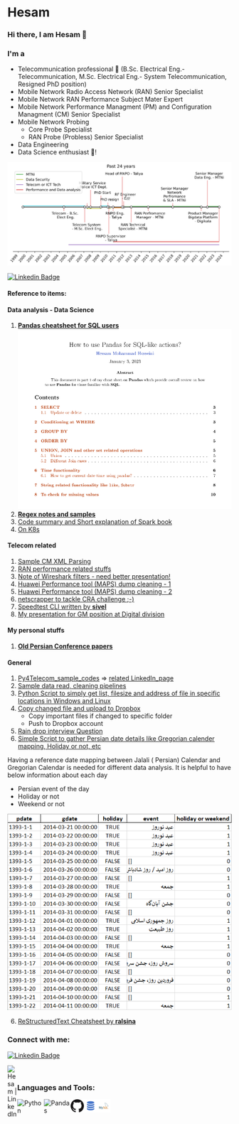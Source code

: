 
<!--
### Hi there 👋

**jupihes/jupihes** is a ✨ _special_ ✨ repository because its `README.md` (this file) appears on your GitHub profile.

Here are some ideas to get you started:

- 🔭 I’m currently working on ...
- 🌱 I’m currently learning ...
- 👯 I’m looking to collaborate on ...
- 🤔 I’m looking for help with ...
- 💬 Ask me about ...
- 📫 How to reach me: ...
- 😄 Pronouns: ...
- ⚡ Fun fact: ...
-->


# Hesam

### Hi there, I am Hesam  👋

### I'm a 
- Telecommunication professional 📶 (B.Sc. Electrical Eng.- Telecommunication, M.Sc. Electrical Eng.- System Telecommunication, Resigned PhD position)
- Mobile Network Radio Access Network (RAN) Senior Specialist
- Mobile Network RAN Performance Subject Mater Expert
- Mobile Network Performance Managment (PM) and Configuration Managment (CM) Senior Specialist
- Mobile Network Probing
   - Core Probe Specialist
   - RAN Probe (Probless) Senior Specialist
- Data Engineering 
- Data Science enthusiast 🧮! 

![CV_timeline](https://github.com/jupihes/jupihes/blob/main/Hesam%20CV%20timeline_2023-08-30.svg)

<a href="https://www.linkedin.com/in/hesam-mohammad-hosseini/" rel="nofollow"><img src="https://camo.githubusercontent.com/a8a9e4265a0c952e808dcac7a16d12b4b5bae40678d9bf82639664058dda31ef/68747470733a2f2f696d672e736869656c64732e696f2f62616467652f2d4c696e6b6564696e2d626c75653f7374796c653d666c6174266c6f676f3d4c696e6b6564696e266c6f676f436f6c6f723d7768697465" alt="Linkedin Badge" data-canonical-src="https://img.shields.io/badge/-Linkedin-blue?style=flat&amp;logo=Linkedin&amp;logoColor=white" style="max-width: 100%;"></a>

#### Reference to items:
#### Data analysis - Data Science
1. [**Pandas cheatsheet for SQL users**](https://github.com/jupihes/SQL-versus-Pandas/blob/master/Pandas%20SQL-like%20functionality.ipynb) ![](https://github.com/jupihes/SQL-versus-Pandas/blob/master/page1.png)
2. [**Regex notes and samples**](https://github.com/jupihes/Regex-samples/blob/main/README.md)
3. [Code summary and Short explanation of Spark book](https://github.com/jupihes/PySpark-summary)
4. [On K8s](https://github.com/svennam92/kube101)
#### Telecom related
1. [Sample CM XML Parsing](https://github.com/jupihes/HTML-parsing)
2. [RAN performance related stuffs](https://github.com/jupihes/RAN-Performance)
3. [Note of Wireshark filters - need better presentation!](https://github.com/jupihes/RAN-Performance/blob/master/WireShark%20Training.txt)
4. [Huawei Performance tool (MAPS) dump cleaning - 1](https://github.com/jupihes/MAPS-clean-up)
5. [Huawei Performance tool (MAPS) dump cleaning - 2](https://github.com/jupihes/load-MAPS-excel-and-clean-up)
6. [netscrapper to tackle CRA challenge ;-)](https://github.com/jupihes/netscrapper)
7. [Speedtest CLI written by **sivel**](https://github.com/sivel/speedtest-cli)
8. [My presentation for GM position at Digital division](https://github.com/jupihes/presentation/blob/master/presentation.rst)
#### My personal stuffs
1. [**Old Persian Conference papers**](https://github.com/jupihes/Old-work-records)

#### General 
1. [Py4Telecom_sample_codes](https://github.com/jupihes/Py4Telecom_sample_code)  $\Rightarrow$  [related LinkedIn_page](https://www.linkedin.com/company/93853835)
2. [Sample data read, cleaning pipelines](https://github.com/jupihes/Sample-pipelines-in-Pandas)
3.  [Python Script to simply get list, filesize and address of file in specific locations in Windows and Linux](https://github.com/jupihes/File-size-summarization)
4. [Copy changed file and upload to Dropbox](https://github.com/jupihes/upload-to-Dropbox)
     - Copy important files if changed to specific folder 
     - Push to Dropbox account
5. [Rain drop interview Question](https://github.com/jupihes/Rain-drop-simulation)
6. [Simple Script to gather Persian date details like Gregorian calender mapping, Holiday or not, etc](https://github.com/jupihes/Persian-Gregorian-date-map-holiday)
 
 Having a reference date mapping between Jalali ( Persian) Calendar and Gregorian Calendar is needed for different data analysis. It is helpful to have below information about each day

   - Persian event of the day
   - Holiday or not
   - Weekend or not 

<div id="wrapper">
    <img src="https://github.com/jupihes/Persian-Georgian-date-map-holiday/raw/master/sample%20view.png" />
</div>


<!-- ![sample output sample](https://github.com/jupihes/Persian-Georgian-date-map-holiday/raw/master/sample%20view.png) -->
 
6. [ReStructuredText Cheatsheet by **ralsina**](https://github.com/ralsina/rst-cheatsheet)



<!--
- 🌱 I’m currently learning everything in Deep Learning,Natural Language Processing 
- 👯 I’m looking to collaborate with other data enthusiasts
- 🥅 Goals: Contribute to Open Source Data Science projects
- ⚡ Fun fact: I love listening to music and nature photography
-->

### Connect with me:

<a href="https://www.linkedin.com/in/hesam-mohammad-hosseini/" rel="nofollow"><img src="https://camo.githubusercontent.com/a8a9e4265a0c952e808dcac7a16d12b4b5bae40678d9bf82639664058dda31ef/68747470733a2f2f696d672e736869656c64732e696f2f62616467652f2d4c696e6b6564696e2d626c75653f7374796c653d666c6174266c6f676f3d4c696e6b6564696e266c6f676f436f6c6f723d7768697465" alt="Linkedin Badge" data-canonical-src="https://img.shields.io/badge/-Linkedin-blue?style=flat&amp;logo=Linkedin&amp;logoColor=white" style="max-width: 100%;"></a>

[<img align="left" alt="Hesam | LinkedIn" width="22px" src="https://cdn.jsdelivr.net/npm/simple-icons@v3/icons/linkedin.svg" />][linkedin]

<!-- [<img align="left" alt="Chitresh | Instagram" width="22px" src="https://cdn.jsdelivr.net/npm/simple-icons@v3/icons/instagram.svg" />][instagram] -->
<!-- [<img align="left" alt="Chitresh | Twitter" width="22px" src="https://cdn.jsdelivr.net/npm/simple-icons@v3/icons/twitter.svg" />][twitter] -->

<br />

### Languages and Tools:
<img align="left" alt="Python" width="60px" src="https://www.python.org/static/community_logos/python-logo-generic.svg" />
<img align="left" alt="Pandas" width="60px" src="https://pandas.pydata.org/docs/_static/pandas.svg" />
<img align="left" alt="GitHub" width="30px" src="https://raw.githubusercontent.com/github/explore/78df643247d429f6cc873026c0622819ad797942/topics/github/github.png" />

<img align="left" alt="SQL" width="30px" src="https://raw.githubusercontent.com/github/explore/80688e429a7d4ef2fca1e82350fe8e3517d3494d/topics/sql/sql.png" />
<img align="left" alt="MySQL" width="30px" src="https://raw.githubusercontent.com/github/explore/80688e429a7d4ef2fca1e82350fe8e3517d3494d/topics/mysql/mysql.png" />
<!--
<img align="left" alt="Anaconda" width="30px" src="https://raw.githubusercontent.com/simple-icons/simple-icons/develop/icons/anaconda.svg" />
<img src="https://raw.githubusercontent.com/github/explore/80688e429a7d4ef2fca1e82350fe8e3517d3494d/topics/python/python.png" alt="Python" align="left" width="30px">
<img align="left" alt="RStudio" width="30px" src="https://simpleicons.org/icons/rstudio.svg" />
<img align="left" alt="DataCamp" width="30px" src="https://raw.githubusercontent.com/simple-icons/simple-icons/develop/icons/datacamp.svg" />
<img align="left" alt="MongoDB" width="30px" src="https://raw.githubusercontent.com/github/explore/80688e429a7d4ef2fca1e82350fe8e3517d3494d/topics/mongodb/mongodb.png" />
<img align="left" alt="Git" width="30px" src="https://raw.githubusercontent.com/github/explore/80688e429a7d4ef2fca1e82350fe8e3517d3494d/topics/git/git.png" />

<img align="left" alt="Terminal" width="30px" src="https://raw.githubusercontent.com/github/explore/80688e429a7d4ef2fca1e82350fe8e3517d3494d/topics/terminal/terminal.png" />
<img align="left" alt="Tableau" width="30px" src="https://simpleicons.org/icons/tableau.svg" />
<img align="left" alt="Pytorch" width="30px" src="https://simpleicons.org/icons/pytorch.svg" />
<img align="left" alt="Tensorflow" width="30px" src="https://simpleicons.org/icons/tensorflow.svg" />
<img align="left" alt="Stack Overflow" width="30px" src="https://simpleicons.org/icons/stackoverflow.svg" />

-->

<br />



### Profile Visits
![visitors](https://visitor-badge.glitch.me/badge?page_id=jupihes.hesam)

<br />
<br />




<br />
<br />

---
<p align="center">
  
  <summary>:zap: GitHub Stats</summary>
  <img align="center" src="https://github-readme-stats.vercel.app/api/top-langs/?username=jupihes&theme=radical&hide_langs_below=1&layout=compact" />
  <img align="center" src="https://github-readme-stats.vercel.app/api?username=jupihes&show_icons=true&theme=radical&line_height=21" alt="Hesam's github stats"/>
</p>

  <summary>:zap: GitHub Stats</summary>
  <img align="center" src="https://github-readme-stats.vercel.app/api/top-langs/?username=jupihes&theme=radical&hide_langs_below=1&layout=compact" />
  <img align="center" src="https://github-readme-stats.vercel.app/api?username=jupihes&show_icons=true&theme=radical&line_height=21" alt="Hesam's github stats"/>

[linkedin]: https://www.linkedin.com/in/hesam-mohammad-hosseini/

<br />
---


#wrapper{
    width:100px;
    overflow:hidden;
}
